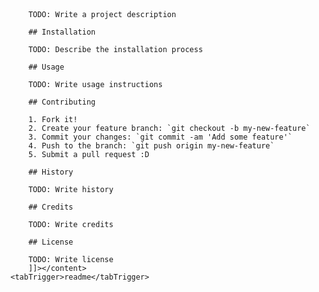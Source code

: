 <snippet>
	<content><![CDATA[
		# ${1:Project Name}

		TODO: Write a project description

		## Installation

		TODO: Describe the installation process

		## Usage

		TODO: Write usage instructions

		## Contributing

		1. Fork it!
		2. Create your feature branch: `git checkout -b my-new-feature`
		3. Commit your changes: `git commit -am 'Add some feature'`
		4. Push to the branch: `git push origin my-new-feature`
		5. Submit a pull request :D

		## History

		TODO: Write history

		## Credits

		TODO: Write credits

		## License

		TODO: Write license
		]]></content>
	<tabTrigger>readme</tabTrigger>
</snippet>